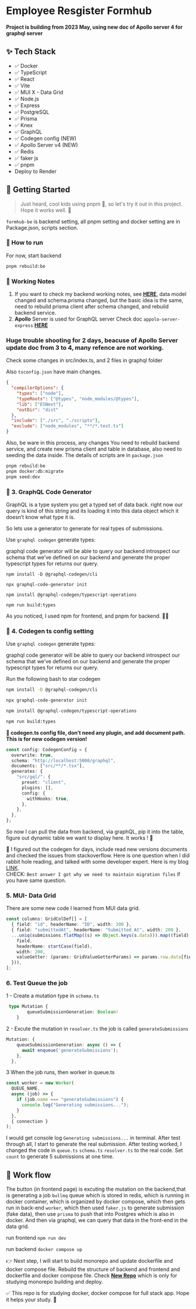 # Employee Resgister Formhub

**Project is building from 2023 May, using new doc of Apollo server 4 for graphql server**

## ✨ Tech Stack

- ✅ Docker
- ✅ TypeScript
- ✅ React
- ✅ Vite
- ✅ MUI X - Data Grid
- ✅ Node.js
- ✅ Express
- ✅ PostgreSQL
- ✅ Prisma
- ✅ Knex
- ✅ GraphQL
- ✅ Codegen config (NEW)
- ✅ Apollo Server v4 (NEW)
- ✅ Redis
- ✅ faker js
- ✅ pnpm
- Deploy to Render

## 🎃 Getting Started

> Just heard, cool kids using pnpm 👦, so let's try it out in this project. Hope it works well. 🤞

`formhub-be` is backend setting, all pnpm setting and docker setting are in Package.json, scripts section.

### 🚀 How to run

For now, start backend

```bash
pnpm rebuild:be
```

### 📝 Working Notes

1. If you want to check my backend working notes, see [**HERE**](https://github.com/yanliu1111/docker-types-node-postgres-app), data model changed and schema.prisma changed, but the basic idea is the same, need to rebuild prisma client after schema changed, and rebuild backend service.
2. **Apollo** Server is used for GraphQL server
   Check doc `appolo-server-express` [**HERE**](https://www.apollographql.com/docs/apollo-server/migration/#migrate-from-apollo-server-express)

### Huge trouble shooting for 2 days, beacuse of Apollo Server update doc from 3 to 4, many refence are not working.

Check some changes in src/index.ts, and 2 files in graphql folder

Also `tsconfig.json` have main changes.

```json
{
  "compilerOptions": {
    "types": ["node"],
    "typeRoots": ["@types", "node_modules/@types"],
    "lib": ["ESNext"],
    "outDir": "dist"
  },
  "include": ["./src", "./scripts"],
  "exclude": ["node_modules", "**/*.test.ts"]
}
```

Also, be ware in this process, any changes
You need to rebuild backend service, and create new prisma client and table in database, also need to seeding the data inside.
The details of scripts are in `package.json`

```bash
pnpm rebuild:be
pnpm docker:db:migrate
pnpm seed:dev
```

### 🔔 **3. GraphQL Code Generator**

GraphQL is a type system you get a typed set of data back. right now our query is kind of this string and its loading it into this data object which it doesn’t know what type it is.

So lets use a generator to generate for real types of submissions.

Use `graphql codegen` generate types:

graphql code generator will be able to query our backend introspect our schema that we’ve defined on our backend and generate the proper typescript types for returns our query.

`npm install -D @graphql-codegen/cli`

`npx graphql-code-generator init`

`npm install @graphql-codegen/typescript-operations`

`npm run build:types`

As you noticed, I used npm for frontend, and pnpm for backend. 🤷‍♀️

### 🔔 **4. Codegen ts config setting**

Use `graphql codegen` generate types:

graphql code generator will be able to query our backend introspect our schema that we’ve defined on our backend and generate the proper typescript types for returns our query.

Run the following bash to star codegen

```Bash
npm install -D @graphql-codegen/cli

npx graphql-code-generator init

npm install @graphql-codegen/typescript-operations

npm run build:types
```

**📘 codegen.ts config file, don’t need any plugin, and add document path. This is for new codegen version!**

```ts
const config: CodegenConfig = {
  overwrite: true,
  schema: "http://localhost:5000/graphql",
  documents: ["src/**/*.tsx"],
  generates: {
    "src/gql/": {
      preset: "client",
      plugins: [],
      config: {
        withHooks: true,
      },
    },
  },
};
```

So now I can pull the data from backend, via graphQL, pip it into the table, figure out dynamic table we want to display here. It works ! 🎉

📘 I figured out the codegen for days, include read new versions documents and checked the issues from stackoverflow. Here is one question when I did rabbit hole reading, and talked with some developer expert. Here is my blog [LINK](https://www.yancodeblog.codes/).<br > CHECK: `Best answer I got why we need to maintain migration files` if you have same question.

### 5. MUI- Data Grid

There are some new code I learned from MUI data grid.

```ts
const columns: GridColDef[] = [
  { field: "id", headerName: "ID", width: 200 },
  { field: "submittedAt", headerName: "Submitted At", width: 200 },
  ...uniq(submissions.flatMap((s) => Object.keys(s.data))).map((field) => ({
    field,
    headerName: startCase(field),
    width: 200,
    valueGetter: (params: GridValueGetterParams) => params.row.data[field],
  })),
];
```

### 6. Test Queue the job

1 - Create a mutation type in `schema.ts`

```ts
 type Mutation {
        queueSubmissionGeneration: Boolean!
    }
```

2 - Excute the mutation in `resolver.ts`
the job is called `generateSubmissions`

```ts
Mutation: {
    queueSubmissionGeneration: async () => {
      await enqueue('generateSubmissions');
    },
  },
```

3 When the job runs, then worker in queue.ts

```ts
const worker = new Worker(
  QUEUE_NAME,
  async (job) => {
    if (job.name === "generateSubmissions") {
      console.log("Generating submissions...");
    }
  },
  { connection }
);
```

I would get console log `Generating submissions...` in terminal. After test through all, I start to generate the real submission. After testing worked, I changed the code in `queue.ts` `schema.ts` `resolver.ts` to the real code. Set `count` to generate 5 submissions at one time.

## 📝 Work flow

The button (in frontend page) is excuting the mutation on the backend,that is generating a job `bullmq` queue which is stored in redis, which is running in docker container, which is organized by docker compose, which then gets run in back-end `worker`, which then used `faker.js` to generate submission (fake data), then use `prisma` to push that into Postgres which is also in docker. And then via graphql, we can query that data in the front-end in the data grid.

run frontend `npm run dev`

run backend `docker compose up`

👉 Next step, I will start to build monorepo and update dockerfile and docker compose file. Rebuild the structure of backend and frontend and dockerfile and docker compose file. Check [**New Repo**](https://github.com/yanliu1111/monorepo-docker-fullstack-app) which is only for studying monorepo building and deploy.

✅ This repo is for studying docker, docker compose for full stack app. Hope it helps your study. 🤞
